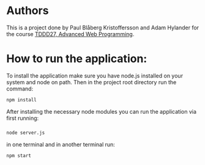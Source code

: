 # Authors
This is a project done by Paul Blåberg Kristoffersson and Adam Hylander for the course [TDDD27, Advanced Web Programming](https://www.ida.liu.se/~TDDD27/).

# How to run the application:
<p>
To install the application make sure you have node.js installed on your system and node on path. Then in the project root directory run the command:
</p>


```bash
npm install
```

<p>
After installing the necessary node modules you can run the application via first running:
</p>

###

```bash
node server.js
``` 

<p>
in one terminal and in another terminal run:
</p>

```bash
npm start
```
